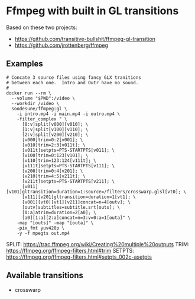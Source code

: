 # Ffmpeg with built in GL transitions

Based on these two projects:
- https://github.com/transitive-bullshit/ffmpeg-gl-transition
- https://github.com/jrottenberg/ffmpeg

## Examples

```
# Concate 3 source files using fancy GLX tranitions
# between each one.  Intro and Outr have no sound.
#
docker run --rm \
  --volume "$PWD":/video \
  --workdir /video \
  soodesune/ffmpeg:gl \
    -i intro.mp4 -i main.mp4 -i outro.mp4 \
    -filter_complex " \
      [0:v]split[v000][v010]; \
      [1:v]split[v100][v110]; \
      [2:v]split[v200][v210]; \
      [v000]trim=0:2[v001]; \
      [v010]trim=2:3[v011t]; \
      [v011t]setpts=PTS-STARTPTS[v011]; \
      [v100]trim=0:123[v101]; \
      [v110]trim=123:124[v111t]; \
      [v111t]setpts=PTS-STARTPTS[v111]; \
      [v200]trim=0:4[v201]; \
      [v210]trim=4:5[v211t]; \
      [v211t]setpts=PTS-STARTPTS[v211]; \
      [v011][v101]gltransition=duration=1:source=/filters/crosswarp.glsl[vt0]; \
      [v111][v201]gltransition=duration=1[vt1]; \
      [v001][vt0][vt1][v211]concat=n=4[outv]; \
      [outv]subtitles=subtitle.srt[outs]; \
      [0:a]atrim=duration=2[a0]; \
      [a0][1:a][2:a]concat=n=3:v=0:a=1[outa]" \
    -map "[outs]" -map "[outa]" \
    -pix_fmt yuv420p \
    -y -f mpegts out.mp4
```

SPLIT: https://trac.ffmpeg.org/wiki/Creating%20multiple%20outputs
TRIM: https://ffmpeg.org/ffmpeg-filters.html#trim
SETPTS: https://ffmpeg.org/ffmpeg-filters.html#setpts_002c-asetpts

## Available transitions

- crosswarp
